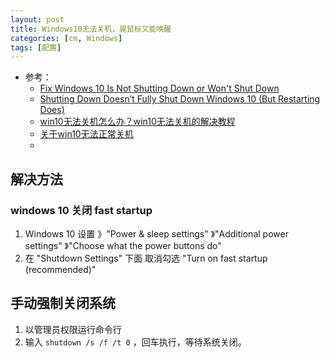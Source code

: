```yaml
---
layout: post
title: Windows10无法关机，晃鼠标又能唤醒
categories: [cm, Windows]
tags: [配置]
---
```


* 参考： 
    * [Fix Windows 10 Is Not Shutting Down or Won't Shut Down](https://www.easeus.com/resource/computer-cannot-shutdown-how-to-fix-windows-10-automatically-restarts.html)
    * [Shutting Down Doesn’t Fully Shut Down Windows 10 (But Restarting Does)](https://www.howtogeek.com/349114/shutting-down-doesnt-fully-shut-down-windows-10-but-restarting-it-does/)
    * [win10无法关机怎么办？win10无法关机的解决教程](https://www.sojiaocheng.cn/19755.html)
    * [关于win10无法正常关机](https://blog.csdn.net/afireswallow/article/details/58197418)
    * []()


## 解决方法

### windows 10 关闭 fast startup

1. Windows 10 设置 》"Power & sleep settings" 》"Additional power settings" 》"Choose what the power buttons do"
1. 在 "Shutdown Settings" 下面 取消勾选 "Turn on fast startup (recommended)"



## 手动强制关闭系统

1. 以管理员权限运行命令行
1. 输入 `shutdown /s /f /t 0` ，回车执行，等待系统关闭。










